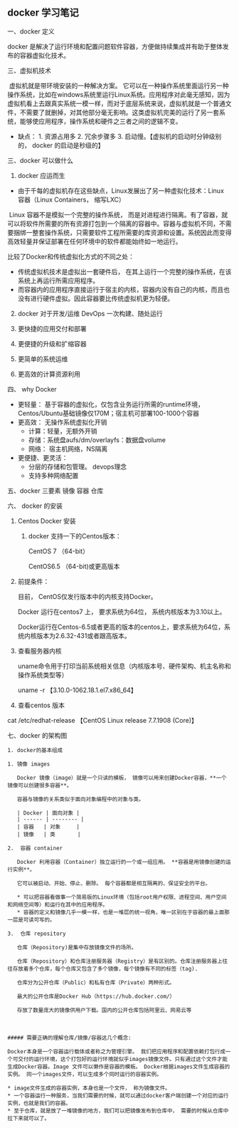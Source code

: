 ## docker 学习笔记

一、docker 定义

 docker 是解决了运行环境和配置问题软件容器，方便做持续集成并有助于整体发布的容器虚拟化技术。

三、虚拟机技术

​        虚拟机就是带环境安装的一种解决方案。 它可以在一种操作系统里面运行另一种操作系统，比如在windows系统里运行Linux系统。应用程序对此毫无感知，因为虚拟机看上去跟真实系统一模一样，而对于底层系统来说，虚拟机就是一个普通文件，不需要了就删掉，对其他部分毫无影响。这类虚拟机完美的运行了另一套系统，能够使应用程序，操作系统和硬件之三者之间的逻辑不变。 

- 缺点： 1. 资源占用多 2. 冗余步骤多 3. 启动慢。【虚拟机的启动时分钟级别的， docker 的启动是秒级的】

三、docker 可以做什么

1. docker 应运而生

- 由于千每的虚拟机存在这些缺点，Linux发展出了另一种虚拟化技术：Linux 容器（Linux Containers， 缩写LXC） 

​        Linux 容器不是模拟一个完整的操作系统， 而是对进程进行隔离。有了容器，就可以将软件所需要的所有资源打包到一个隔离的容器中。容器与虚拟机不同，不需要捆绑一整套操作系统，只需要软件工程所需要的库资源和设置。系统因此而变得高效轻量并保证部署在任何环境中的软件都能始终如一地运行。 

比较了Docker和传统虚拟化方式的不同之处：

* 传统虚拟机技术是虚拟出一套硬件后， 在其上运行一个完整的操作系统，在该系统上再运行所需应用程序。
* 而容器内的应用程序直接运行于宿主的内核，容器内没有自己的内核，而且也没有进行硬件虚拟。因此容器要比传统虚拟机更为轻便。

2.  docker 对于开发/运维 DevOps  一次构建、随处运行

1. 更快捷的应用交付和部署
2. 更便捷的升级和扩缩容器
3. 更简单的系统运维
4. 更高效的计算资源利用

四、 why Docker

- 更轻量： 基于容器的虚拟化，仅包含业务运行所需的runtime环境，Centos/Ubuntu基础镜像仅170M；宿主机可部署100-1000个容器
- 更高效： 无操作系统虚拟化开销
  - 计算：轻量，无额外开销
  - 存储：系统盘aufs/dm/overlayfs：数据盘volume
  - 网络： 宿主机网络，NS隔离
- 更便捷、更灵活：
  - 分层的存储和包管理。 devops理念
  - 支持多种网络配置

五、docker 三要素 镜像 容器 仓库

六、 docker 的安装

1. Centos Docker 安装

   1. docker 支持一下的Centos版本：

      CentOS 7 （64-bit）

      CentOS6.5 （64-bit)或更高版本

2. 前提条件：

   目前， CentOS仅发行版本中的内核支持Docker。 

   Docker 运行在centos7 上， 要求系统为64位， 系统内核版本为3.10以上。

   Docker运行在Centos-6.5或者更高的版本的centos上，要求系统为64位，系统内核版本为2.6.32-431或者跟高版本。 

3. 查看服务器内核

   uname命令用于打印当前系统相关信息（内核版本号、硬件架构、机主名称和操作系统类型等）

   uname -r 【3.10.0-1062.18.1.el7.x86_64】

4.  查看centos 版本

   cat /etc/redhat-release  【CentOS Linux release 7.7.1908 (Core)】

七、docker 的架构图

	1. docker的基本组成 
	
	1. 镜像 images   
	
	   Docker 镜像（image）就是一个只读的模板， 镜像可以用来创建Docker容器，**一个镜像可以创建很多容器**。 
	
	   容器与镜像的关系类似于面向对象编程中的对象与类。
	
	   | Docker | 面向对象 |
	   | ------ | -------- |
	   | 容器   | 对象     |
	   | 镜像   | 类       |
	
	2.  容器 container 
	
	   Docker 利用容器（Container）独立运行的一个或一组应用。 **容器是用镜像创建的运行实例**。
	
	   它可以被启动、开始、停止、删除。 每个容器都是相互隔离的、保证安全的平台。
	
	   * 可以把容器看做事一个简易版的Linux环境（包括root用户权限、进程空间、用户空间和网络空间等）和运行在其中的应用程序。
	   * 容器的定义和镜像几乎一模一样，也是一堆层的统一视角，唯一区别在于容器的最上面那一层是可读可写的。 
	
	3.  仓库 repository
	
	   仓库（Repository)是集中存放镜像文件的场所。
	
	   仓库（Repository）和仓库注册服务器（Registry）是有区别的。仓库注册服务器上往往存放着多个仓库，每个仓库又包含了多个镜像，每个镜像有不同的标签（tag).
	
	   仓库分为公开仓库（Public）和私有仓库（Private）两种形式。
	
	   最大的公开仓库是Docker Hub（https://hub.docker.com/）
	
	   存放了数量庞大的镜像供用户下载。国内的公开仓库包括阿里云、网易云等


​       

    ##### 需要正确的理解仓库/镜像/容器这几个概念:
    
    Docker本身是一个容器运行载体或者称之为管理引擎。 我们把应用程序和配置依赖打包行成一个可交付的运行环境，这个打包好的运行环境就似乎images镜像文件。只有通过这个文件才能生成Docker容器。Image 文件可以懒作是容器的模板。 Docker根据images文件生成容器的实例。 同一个images文件，可以生成多个同时运行的容器实例。
    
    * image文件生成的容器实例，本身也是一个文件， 称为镜像文件。
    * 一个容器运行一种服务，当我们需要的时候，就可以通过docker客户端创建一个对应的运行实例，也就是我们的容器。
    * 至于仓库，就是放了一堆镜像的地方，我们可以把镜像发布到仓库中， 需要的时候从仓库中拉下来就可以了。 


​    

​    

​    

​    

​    

​    

​    

​    